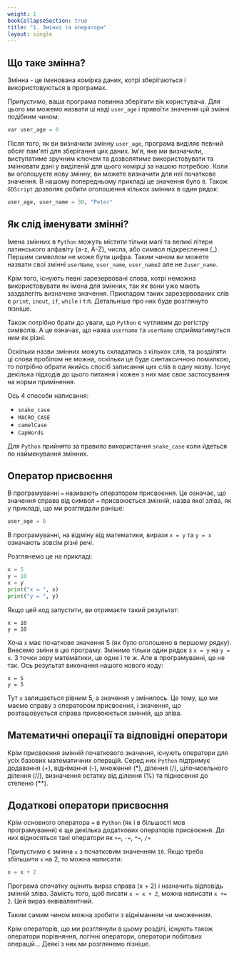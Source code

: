 ```yaml
---
weight: 1
bookCollapseSection: true
title: "1. Змінні та оператори"
layout: single
---
```


## Що таке змінна?

Змінна - це іменована комірка даних, котрі зберігаються і використовуються в програмах.

Припустимо, ваша програма повинна зберігати вік користувача. Для цього ми можемо назвати ці наді `user_age` і привоїти значення цій змінні подібним чином:

```python
var user_age = 0
```

Після того, як ви визначили змінну `user_age`, програма виділяє певний обсяг пам'яті для зберігання цих даних. Ім'я, яке ми визначили, виступатиме зручним ключем та дозволятиме використовувати та змінювати дані у виділеній для цього комірці за нашою потребою.
Коли ви оголошуєте нову змінну, ви можете визначити для неї початкове значення. В нашому попередньому прикладі це значення було `0`. 
Також `GDScript` дозволяє робити оголошення кількох змінних в один рядок:

```python
user_age, user_name = 30, "Peter"
```

## Як слід іменувати змінні?
Імена змінних в `Python` можуть містити тільки малі та великі літери латинського алфавіту (a-z, A-Z), числа, або символ підкреслення (_). Першим символом не може бути цифра. Таким чином ви можете назвати свої змінні `userName`, `user_name`, `user_name2` але не `2user_name`.

Крім того, існують певні зарезервовані слова, котрі неможна використовувати як імена для змінних, так як вони уже мають заздалегіть визначене значення. Прикладом таких зарезервованих слів є `print`, `inout`, `if`, `while` і т.п. Детальніше про них буде розглянуто пізніше. 

Також потрібно брати до уваги, що `Python` є чутливим до регістру символів. А це означає, що назва `username` та `userName` сприйматимуться ним як різні.

Оскільки назви змінних можуть складатись з кількох слів, та розділяти ці слова пробілом не можна, оскільки це буде синтаксичною помилкою, то потрібно обрати якийсь спосіб записання цих слів в одну назву. 
Існує декілька підходів до цього питання і кожен з них має своє застосування на норми примінення. 

Ось 4 способи написання:

* `snake_case`
* `MACRO_CASE`
* `camelCase`
* `CapWords`

Для `Python` прийнято за правило використання `snake_case` коли йдеться по найменування змінних.


## Оператор присвоєння
В програмуванні `=` називають оператором присвоєння. Це означає, що значення справа від символ `=` присвоюється змінній, назва якої зліва, як у прикладі, що ми розглядали раніше:

```python
user_age = 0
```

В програмуванні, на відміну від математики, вирази `x = y` та `y = x` означають зовсім різні речі.

Розглянемо це на прикладі:

```python
x = 5
y = 10
x = y
print("x = ", x)
print("y = ", y)
```
Якщо цей код запустити, ви отримаєте такий результат:

```text
x = 10
y = 10
```

Хоча `x` має початкове значення 5 (як було оголошено в першому рядку).
Внесемо зміни в цю програму. Змінимо тільки один рядок з `x = y` на `y = x`.
З точки зору математики, це одне і те ж. Але в програмуванні, це не так. Ось результат виконання нашого нового коду:

```text
x = 5
y = 5
```
Тут `x` залишається рівним 5, а значення `y` змінилось. Це тому, що ми маємо справу з оператором присвоєння, і значення, що розташовується справа присвоюється змінній, що зліва.

## Математичні операції та відповідні оператори

Крім присвоєння змінній початкового значення, існують оператори для усіх базових математичних операцій. Серед них `Python` підтримує додавання (+), віднімання (-), множення (*), ділення (/), цілочисельного ділення (//), визначення остатку від ділення (%) та піднесення до степеню (**).

## Додаткові оператори присвоєння

Крім основного оператора `=` в `Python` (як і в більшості мов програмування) є ще декілька додаткових операторів присвоєння. До них відносяться такі оператори як `+=`, `-=`, `*=`, `/=`

Припустимо є змінна `x` з початковим значенням `10`. Якщо треба збільшити `x` на 2, то можна написати:

```python
x = x + 2
```

Програма спочатку оцінить вираз справа (x + 2) і назначить відповідь змінній зліва. Замість того, щоб писати `x = x + 2`, можна написати `x += 2`. Цей вираз еквівалентний. 

Таким самим чином можна зробити з відніманням чи множенням.

Крім операторів, що ми розглянули в цьому розділі, існують також оператори порівняння, логічні оператори, оператори побітових операцій... Деякі з них ми розглянемо пізніше.
